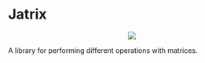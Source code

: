 # Jatrix 

<p align="center">
  <img src="https://github.com/danilos1/jatrix/blob/danilos/jatrix_logo.png"/>
</p>

A library for performing different operations with matrices.


